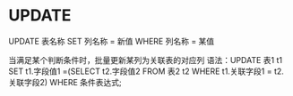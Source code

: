 # UPDATE

UPDATE 表名称 SET 列名称 = 新值 WHERE 列名称 = 某值

当满足某个判断条件时，批量更新某列为关联表的对应列
语法：UPDATE 表1 t1 SET t1.字段值1 =(SELECT t2.字段值2 FROM 表2 t2 WHERE t1.关联字段1 = t2.关联字段2) WHERE 条件表达式;
